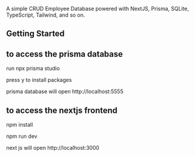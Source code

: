 A simple CRUD Employee Database powered with NextJS, Prisma, SQLite, TypeScript, Tailwind, and so on.

## Getting Started

to access the prisma database
---------------------------------------------------
run npx prisma studio

press y to install packages

prisma database will open http://localhost:5555

to access the nextjs frontend
---------------------------------------------------
npm install

npm run dev 

next js will open  http://localhost:3000
